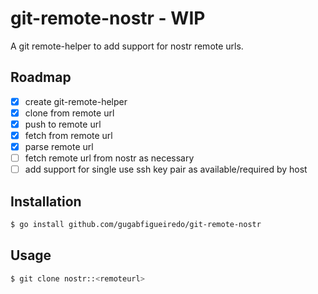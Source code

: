 # git-remote-nostr - WIP

A git remote-helper to add support for nostr remote urls.

## Roadmap

- [x] create git-remote-helper
- [x] clone from remote url
- [x] push to remote url
- [x] fetch from remote url
- [x] parse remote url
- [ ] fetch remote url from nostr as necessary
- [ ] add support for single use ssh key pair as available/required by host

## Installation

```sh
$ go install github.com/gugabfigueiredo/git-remote-nostr
```

## Usage

```sh
$ git clone nostr::<remoteurl>
```